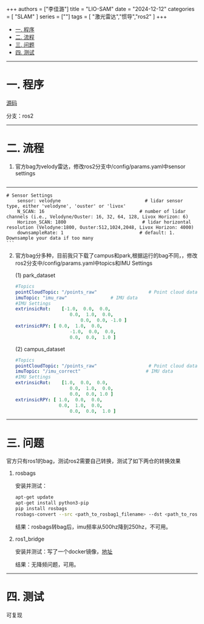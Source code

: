 +++
authors = ["李佳潞"]
title = "LIO-SAM"
date = "2024-12-12"
categories = [
    "SLAM"
]
series = [""]
tags = [
   "激光雷达","惯导","ros2"
]
+++

- [一. 程序](#一-程序)
- [二. 流程](#二-流程)
- [三. 问题](#三-问题)
- [四. 测试](#四-测试)


---

# 一. 程序

[源码](https://github.com/TixiaoShan/LIO-SAM/tree/master?tab=readme-ov-file#sample-datasets>)

分支：ros2


---

# 二. 流程

1. 官方bag为velody雷达，修改ros2分支中/config/params.yaml中sensor settings
    ```yaml

---

    # Sensor Settings
        sensor: velodyne                               # lidar sensor type, either 'velodyne', 'ouster' or 'livox'
        N_SCAN: 16                                   # number of lidar channels (i.e., Velodyne/Ouster: 16, 32, 64, 128, Livox Horizon: 6)
        Horizon_SCAN: 1800                            # lidar horizontal resolution (Velodyne:1800, Ouster:512,1024,2048, Livox Horizon: 4000)
        downsampleRate: 1                            # default: 1. Downsample your data if too many
    ```

2. 官方bag分多种，目前我只下载了campus和park,根据运行的bag不同，，修改ros2分支中/config/params.yaml中topics和IMU Settings

    (1) park_dataset

    ```yaml
    #Topics
    pointCloudTopic: "/points_raw"                   # Point cloud data
    imuTopic: "imu_raw"                # IMU data
    #IMU Settings
    extrinsicRot:    [-1.0,  0.0,  0.0,
                        0.0,  1.0,  0.0,
                            0.0,  0.0, -1.0 ]
    extrinsicRPY: [ 0.0,  1.0,  0.0,
                        -1.0,  0.0,  0.0,
                        0.0,  0.0,  1.0 ]
    ```

    (2) campus_dataset

    ```yaml
    #Topics
    pointCloudTopic: "/points_raw"                   # Point cloud data
    imuTopic: "/imu_correct"                        # IMU data
    #IMU Settings
    extrinsicRot:    [1.0,  0.0,  0.0,
                        0.0,  1.0,  0.0,
                        0.0,  0.0, 1.0 ]
    extrinsicRPY: [ 1.0,  0.0,  0.0,
                    0.0,  1.0,  0.0,
                        0.0,  0.0,  1.0 ]
    ```


---

# 三. 问题

官方只有ros1的bag，测试ros2需要自己转换，测试了如下两仓的转换效果

1. rosbags

    安装并测试：
    ```bash
    apt-get update
    apt-get install python3-pip
    pip install rosbags
    rosbags-convert --src <path_to_rosbag1_filename> --dst <path_to_ros2bag_filename> #转换bag
    ```
    结果：rosbags转bag后，imu频率从500hz降到250hz，不可用。

2. ros1_bridge

    安装并测试：写了一个docker镜像，[地址](https://github.com/heirenlop/ros1_bridge_docker>)

    结果：无降频问题，可用。


---

# 四. 测试

可复现